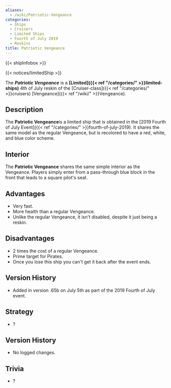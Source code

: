 ```yaml
---
aliases:
  - /wiki/Patriotic-Vengeance
categories:
  - Ships
  - Cruisers
  - Limited Ships
  - Fourth of July 2019
  - Reskins
title: Patriotic Vengeance
---
```


{{< shipInfobox >}}

{{< notices/limitedShip >}}

The **_Patriotic Vengeance_** is a **[Limited]({{< ref "/categories/" >}}limited-ships)** 4th of July reskin of the [Cruiser-class]({{< ref "/categories/" >}}cruisers) [Vengeance]({{< ref "/wiki/" >}}Vengeance).

## Description

The **Patriotic Vengeance**is a limited ship that is obtained in the [2019 Fourth of July Event]({{< ref "/categories/" >}}fourth-of-july-2019). It shares the same model as the regular Vengeance, but is recolored to have a red, white, and blue color scheme.

## Interior

The **Patriotic Vengeance** shares the same simple interior as the Vengeance. Players simply enter from a pass-through blue block in the front that leads to a square pilot's seat.

## Advantages

- Very fast.
- More health than a regular Vengeance.
- Unlike the regular Vengeance, it isn't disabled, despite it just being a reskin.

## Disadvantages

- 2 times the cost of a regular Vengeance.
- Prime target for Pirates.
- Once you lose this ship you can't get it back after the event ends.

## Version History

- Added in version .65b on July 5th as part of the 2019 Fourth of July event.

## Strategy

- ?

## Version History

- No logged changes.

## Trivia

- ?

